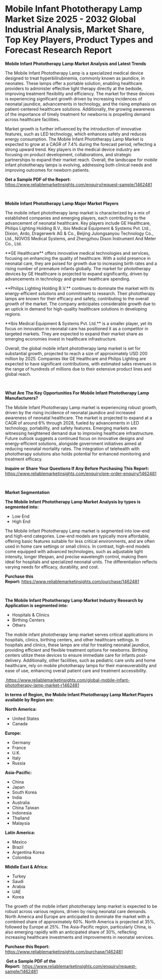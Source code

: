 <p><h1>Mobile Infant Phototherapy Lamp Market Size 2025 - 2032 Global Industrial Analysis, Market Share, Top Key Players, Product Types and Forecast Research Report</h1></p><p><strong>Mobile Infant Phototherapy Lamp Market Analysis and Latest Trends</strong></p>
<p><p>The Mobile Infant Phototherapy Lamp is a specialized medical device designed to treat hyperbilirubinemia, commonly known as jaundice, in neonates. These lamps offer a portable solution, enabling healthcare providers to administer effective light therapy directly at the bedside, improving treatment flexibility and efficiency. The market for these devices is experiencing significant growth driven by increasing incidences of neonatal jaundice, advancements in technology, and the rising emphasis on patient-centered healthcare solutions. Additionally, the growing awareness of the importance of timely treatment for newborns is propelling demand across healthcare facilities. </p><p>Market growth is further influenced by the introduction of innovative features, such as LED technology, which enhances safety and reduces energy consumption. The Mobile Infant Phototherapy Lamp Market is expected to grow at a CAGR of 7.4% during the forecast period, reflecting a strong upward trend. Key players in the medical device industry are focusing on product development, collaborations, and strategic partnerships to expand their market reach. Overall, the landscape for mobile infant phototherapy lamps is evolving, addressing both clinical needs and improving outcomes for newborn patients.</p></p>
<p><strong>Get a Sample PDF of the Report:&nbsp;</strong> <a href="https://www.reliablemarketinsights.com/enquiry/request-sample/1462481?utm_campaign=1937&utm_medium=2&utm_source=Github&utm_content=ia&utm_term=14042025&utm_id=mobile-infant-phototherapy-lamp">https://www.reliablemarketinsights.com/enquiry/request-sample/1462481</a></p>
<p>&nbsp;</p>
<p><strong>Mobile Infant Phototherapy Lamp Major Market Players</strong></p>
<p><p>The mobile infant phototherapy lamp market is characterized by a mix of established companies and emerging players, each contributing to the advancement of neonatal healthcare. Key players include GE Healthcare, Philips Lighting Holding B.V., Ibis Medical Equipment & Systems Pvt. Ltd., Dixion, Ardo, Dragerwerk AG & Co., Beijing Julongsanyou Technology Co., Ltd., NOVOS Medical Systems, and Zhengzhou Dison Instrument And Meter Co., Ltd.</p><p>**GE Healthcare** offers innovative medical technologies and services, focusing on enhancing the quality of healthcare. With a solid presence in neonatal care, they are poised for growth due to increasing birth rates and a rising number of premature infants globally. The market for phototherapy devices by GE Healthcare is projected to expand significantly, driven by advancements in technology and greater healthcare spending.</p><p>**Philips Lighting Holding B.V.** continues to dominate the market with its energy-efficient solutions and commitment to research. Their phototherapy lamps are known for their efficacy and safety, contributing to the overall growth of the market. The company anticipates considerable growth due to an uptick in demand for high-quality healthcare solutions in developing regions.</p><p>**Ibis Medical Equipment & Systems Pvt. Ltd.** is a smaller player, yet its focus on innovation in neonatal care has positioned it as a competitor in targeted markets. They are expected to expand their market share as emerging economies invest in healthcare infrastructure.</p><p>Overall, the global mobile infant phototherapy lamp market is set for substantial growth, projected to reach a size of approximately USD 200 million by 2025. Companies like GE Healthcare and Philips Lighting are expected to have significant contributions, with estimated sales revenues in the range of hundreds of millions due to their extensive product lines and global reach.</p></p>
<p>&nbsp;</p>
<p><strong>What Are The Key Opportunities For Mobile Infant Phototherapy Lamp Manufacturers?</strong></p>
<p><p>The Mobile Infant Phototherapy Lamp market is experiencing robust growth, driven by the rising incidence of neonatal jaundice and increased awareness of neonatal healthcare. The market is projected to expand at a CAGR of around 6% through 2028, fueled by advancements in LED technology, portability, and safety features. Emerging markets are witnessing heightened demand due to improving healthcare infrastructure. Future outlook suggests a continued focus on innovative designs and energy-efficient solutions, alongside government initiatives aimed at reducing neonatal mortality rates. The integration of telehealth with phototherapy solutions also holds potential for enhanced monitoring and treatment efficacy.</p></p>
<p><strong>Inquire or Share Your Questions If Any Before Purchasing This Report:</strong> <a href="https://www.reliablemarketinsights.com/enquiry/pre-order-enquiry/1462481?utm_campaign=1937&utm_medium=2&utm_source=Github&utm_content=ia&utm_term=14042025&utm_id=mobile-infant-phototherapy-lamp">https://www.reliablemarketinsights.com/enquiry/pre-order-enquiry/1462481</a></p>
<p>&nbsp;</p>
<p><strong>Market Segmentation</strong></p>
<p><strong>The Mobile Infant Phototherapy Lamp Market Analysis by types is segmented into:</strong></p>
<p><ul><li>Low End</li><li>High End</li></ul></p>
<p><p>The Mobile Infant Phototherapy Lamp market is segmented into low-end and high-end categories. Low-end models are typically more affordable, offering basic features suitable for less critical environments, and are often used in home care settings or small clinics. In contrast, high-end models come equipped with advanced technologies, such as adjustable light intensity, longer lifespan, and precise wavelength control, making them ideal for hospitals and specialized neonatal units. The differentiation reflects varying needs for efficacy, durability, and cost.</p></p>
<p><strong>Purchase this Report:&nbsp;</strong><a href="https://www.reliablemarketinsights.com/purchase/1462481?utm_campaign=1937&utm_medium=2&utm_source=Github&utm_content=ia&utm_term=14042025&utm_id=mobile-infant-phototherapy-lamp">https://www.reliablemarketinsights.com/purchase/1462481</a></p>
<p>&nbsp;</p>
<p><strong>The Mobile Infant Phototherapy Lamp Market Industry Research by Application is segmented into:</strong></p>
<p><ul><li>Hospitals & Clinics</li><li>Birthing Centers</li><li>Others</li></ul></p>
<p><p>The mobile infant phototherapy lamp market serves critical applications in hospitals, clinics, birthing centers, and other healthcare settings. In hospitals and clinics, these lamps are vital for treating neonatal jaundice, providing efficient and flexible treatment options for newborns. Birthing centers utilize these devices to ensure immediate care for infants post-delivery. Additionally, other facilities, such as pediatric care units and home healthcare, rely on mobile phototherapy lamps for their maneuverability and ease of use, enhancing overall patient care and treatment accessibility.</p></p>
<p><a href="https://www.reliablemarketinsights.com/global-mobile-infant-phototherapy-lamp-market-r1462481?utm_campaign=1937&utm_medium=2&utm_source=Github&utm_content=ia&utm_term=14042025&utm_id=mobile-infant-phototherapy-lamp">&nbsp;https://www.reliablemarketinsights.com/global-mobile-infant-phototherapy-lamp-market-r1462481</a></p>
<p><strong>In terms of Region, the Mobile Infant Phototherapy Lamp Market Players available by Region are:</strong></p>
<p>
    <p> <strong> North America: </strong>
        <ul>
            <li>United States</li>
            <li>Canada</li>
        </ul>
        </p> 
    <p> <strong> Europe: </strong>
        <ul>
            <li>Germany</li>
            <li>France</li>
            <li>U.K.</li>
            <li>Italy</li>
            <li>Russia</li>
        </ul>
        </p> 
    <p> <strong> Asia-Pacific: </strong>
        <ul>
            <li>China</li>
            <li>Japan</li>
            <li>South Korea</li>
            <li>India</li>
            <li>Australia</li>
            <li>China Taiwan</li>
            <li>Indonesia</li>
            <li>Thailand</li>
            <li>Malaysia</li>
        </ul>
        </p> 
    <p> <strong> Latin America: </strong>
        <ul>
            <li>Mexico</li>
            <li>Brazil</li>
            <li>Argentina Korea</li>
            <li>Colombia</li>
        </ul>
        </p> 
    <p> <strong> Middle East & Africa: </strong>
        <ul>
            <li>Turkey</li>
            <li>Saudi</li>
            <li>Arabia</li>
            <li>UAE</li>
            <li>Korea</li>
        </ul>
    </p>
    </p>
<p><p>The growth of the mobile infant phototherapy lamp market is expected to be robust across various regions, driven by rising neonatal care demands. North America and Europe are anticipated to dominate the market with a combined share of approximately 60%. North America is projected at 35%, followed by Europe at 25%. The Asia-Pacific region, particularly China, is also emerging rapidly with an anticipated share of 30%, reflecting increasing healthcare investments and improvements in neonatal services.</p></p>
<p><strong>Purchase this Report: </strong><a href="https://www.reliablemarketinsights.com/purchase/1462481?utm_campaign=1937&utm_medium=2&utm_source=Github&utm_content=ia&utm_term=14042025&utm_id=mobile-infant-phototherapy-lamp">https://www.reliablemarketinsights.com/purchase/1462481</a></p>
<p>&nbsp;<strong>Get a Sample PDF of the Report:&nbsp;&nbsp;</strong><a href="https://www.reliablemarketinsights.com/enquiry/request-sample/1462481?utm_campaign=1937&utm_medium=2&utm_source=Github&utm_content=ia&utm_term=14042025&utm_id=mobile-infant-phototherapy-lamp">https://www.reliablemarketinsights.com/enquiry/request-sample/1462481</a></p>
<p><strong></strong></p>
<p><p></p><p></p><p></p></p>